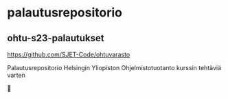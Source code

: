 # palautusrepositorio
## ohtu-s23-palautukset
https://github.com/SJET-Code/ohtuvarasto

Palautusrepositorio Helsingin Yliopiston Ohjelmistotuotanto kurssin tehtäviä varten

🌱